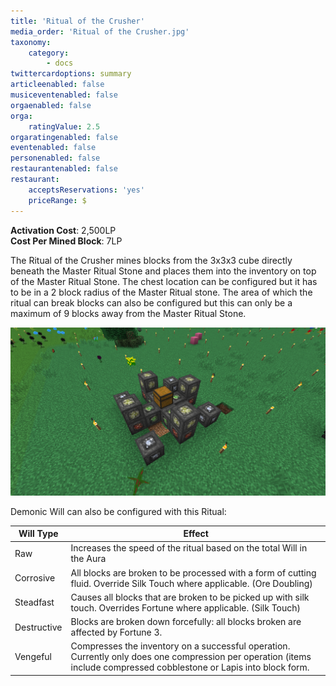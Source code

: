 ```yaml
---
title: 'Ritual of the Crusher'
media_order: 'Ritual of the Crusher.jpg'
taxonomy:
    category:
        - docs
twittercardoptions: summary
articleenabled: false
musiceventenabled: false
orgaenabled: false
orga:
    ratingValue: 2.5
orgaratingenabled: false
eventenabled: false
personenabled: false
restaurantenabled: false
restaurant:
    acceptsReservations: 'yes'
    priceRange: $
---
```


**Activation Cost**: 2,500LP  
**Cost Per Mined Block**: 7LP  

The Ritual of the Crusher mines blocks from the 3x3x3 cube directly beneath the Master Ritual Stone and places them into the inventory on top of the Master Ritual Stone. The chest location can be configured but it has to be in a 2 block radius of the Master Ritual stone. The area of which the ritual can break blocks can also be configured but this can only be a maximum of 9 blocks away from the Master Ritual Stone.

![](Ritual%20of%20the%20Crusher.jpg)

Demonic Will can also be configured with this Ritual:

| Will Type | Effect |
|----|----|
| Raw | Increases the speed of the ritual based on the total Will in the Aura |
| Corrosive | All blocks are broken to be processed with a form of cutting fluid. Override Silk Touch where applicable. (Ore Doubling) |
| Steadfast | Causes all blocks that are broken to be picked up with silk touch. Overrides Fortune where applicable. (Silk Touch) |
| Destructive | Blocks are broken down forcefully: all blocks broken are affected by Fortune 3. |
| Vengeful | Compresses the inventory on a successful operation. Currently only does one compression per operation (items include compressed cobblestone or Lapis into block form. |
